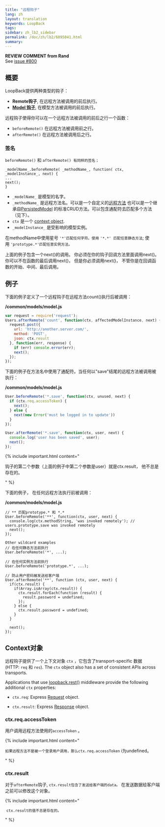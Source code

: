 ```yaml
---
title: "远程钩子"
lang: zh
layout: translation
keywords: LoopBack
tags:
sidebar: zh_lb2_sidebar
permalink: /doc/zh/lb2/6095041.html
summary:
---
```


<div class="sl-hidden"><strong>REVIEW COMMENT from Rand</strong><br>See <a href="https://github.com/strongloop/loopback/issues/800" class="external-link" rel="nofollow">issue #800</a></div>

## 概要

LoopBack提供两种类型的钩子：

*   **Remote钩子**, 在远程方法被调用的前后执行。
*   **[Model 钩子](/doc/{{page.lang}}/lb2/6095042.html)**, 在模型方法被调用的前后执行。

远程钩子使得你可以在一个远程方法被调用的前后之行一个函数：

*   `beforeRemote()` 在远程方法被调用前之行。
*   `afterRemote()` 在远程方法被调用后之行。

### 签名

`beforeRemote()` 和 `afterRemote() 有同样的签名；`

```
_modelName_.beforeRemote( _methodName_, function( ctx, _modelInstance_, next) {
...
next();
}
```

*   `_modelName_` 是模型的名字。
*   `_methodName_` 是远程方法名。可以是一个自定义的[远程方法](/doc/{{page.lang}}/lb2/6095040.html) 也可以是一个继承自[PersistedModel](http://apidocs.strongloop.com/loopback/#persistedmodel) 的标准CRUD方法。可以包含通配符去匹配多个方法（见下）。
*   `ctx` 是一个 [context object](/doc/{{page.lang}}/lb2/6095041.html). 
*   `_modelInstance_` 是受影响的模型实例。

在methodName中使用星号 `'*'匹配任何字符。使用` `'*.*' 匹配任意静态方法`; 使用 `'prototype.*'匹配任意实例方法。`

上面的例子包含一个next()的调用。 你必须在你的钩子回调方法里面调用next()。 你可以不在函数的最后调用next()， 但是你必须调用next()， 不管你是在回调函数的开始、中间、最后调用。

## 例子

下面的例子定义了一个远程钩子在远程方法count()执行后被调用：

**/common/models/model.js**

```js
var request = require('request');
Users.afterRemote('count', function(ctx, affectedModelInstance, next) {
  request.post({
    url: 'http://another.server.com/',
    method: 'POST',
    json: ctx.result
  }, function(err, response) {
    if (err) console.error(err);
    next();
  });
});
```

下面的例子在方法名中使用了通配符。当任何以"save"结尾的远程方法被调用被执行：

**/common/models/model.js**

```js
User.beforeRemote('*.save', function(ctx, unused, next) {
  if (ctx.req.accessToken) {
    next();
  } else {
    next(new Error('must be logged in to update'))
  }
});

User.afterRemote('*.save', function(ctx, user, next) {
  console.log('user has been saved', user);
  next();
});
```

{% include important.html content="

钩子的第二个参数（上面的例子中第二个参数是user）就是ctx.result， 他不总是存在的。

" %}

下面的例子， 在任何远程方法执行前被调用：

**/common/models/model.js**

```
// ** 匹配prototype.* 和 *.*
User.beforeRemote('**', function(ctx, user, next) {
  console.log(ctx.methodString, 'was invoked remotely'); // users.prototype.save was invoked remotely
  next();
});

Other wildcard examples
// 在任何静态方法前执行
User.beforeRemote('*', ...);

// 在任何实例方法前执行
User.beforeRemote('prototype.*', ...);

// 防止用户密码被发送给客户端
User.afterRemote('**', function (ctx, user, next) {
  if(ctx.result) {
    if(Array.isArray(ctx.result)) {
      ctx.result.forEach(function (result) {
        result.password = undefined;
      });
    } else {
      ctx.result.password = undefined;
    }
  }

  next();
});
```

## Context对象

远程钩子提供了一个上下文对象 `ctx` ，它包含了transport-specific 数据 (HTTP: `req` 和 `res`). The `ctx` object also has a set of consistent APIs across transports.

Applications that use [loopback.rest()](http://apidocs.strongloop.com/loopback/#loopbackrest) middleware provide the following additional `ctx` properties:

*   `ctx.req`: Express [Request](http://expressjs.com/api.html#req) object. 

*   `ctx.result`: Express [Response](http://expressjs.com/api.html#res) object.

### ctx.req.accessToken

用户调用远程方法使用的`accessToken` 。

{% include important.html content="

`如果远程方法不是被一个登录用户调用，那么ctx.req.accessToken` i为undefined。

" %}

### ctx.result

对于`afterRemote`钩子, `ctx.result包含了发送给客户端的data。` 在发送数据给客户端之前可以修改这个对象。

{% include important.html content="

 `ctx.result的值不总是存在的。`

" %}
